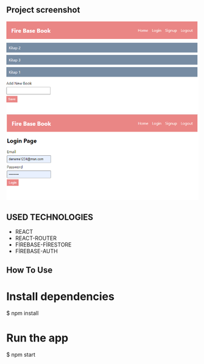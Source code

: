 

## Project screenshot
![screenshot](https://github.com/fatihtarim1997/react-firebase-bookstore/blob/main/ss/book_list.PNG)
![screenshot](https://github.com/fatihtarim1997/react-firebase-bookstore/blob/main/ss/login_page.PNG)

## USED TECHNOLOGIES

* REACT
* REACT-ROUTER
* FİREBASE-FİRESTORE
* FİREBASE-AUTH


## How To Use

# Install dependencies
$ npm install

# Run the app
$ npm start











